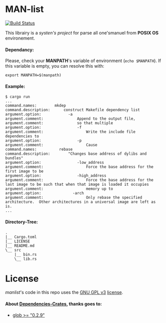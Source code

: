 MAN-list
========

[![Build Status](https://travis-ci.org/adjivas/manlist.svg?branch=master)](https://travis-ci.org/adjivas/manlist)

This librairy is a *systen's project* for parse all one'smanuel from **POSIX OS** environement.

#### Dependancy:

Please, check your **MANPATH**'s variable of environment (```echo $MANPATH```). If this variable is empty, you can resolve this with:

```shell
export MANPATH=$(manpath)
```

#### Example:
```shell
$ cargo run
...
command.names:	      mkdep
command.description:	  construct Makefile dependency list
argument.option:	  	  	-a
argument.comment:	  	  		Append to the output file,
argument.comment:	  	  		so that multiple
argument.option:		    	-f
argument.comment:	    			Write the include file dependencies to
argument.option:	    		-p
argument.comment:	    			Cause
command.names:		    rebase
command.description:		"Changes base address of dylibs and bundles"
argument.option:		    	-low_address
argument.comment:	    			Force the base address for the first image to be
argument.option:	    		-high_address
argument.comment:		    		Force the base address for the last image to be such that when that image is loaded it occupies
argument.comment:		    		memory up to
argument.option:		      -arch
argument.comment:			    	Only rebase the specified architecture.  Other architectures in a universal image are left as is.
...
```

#### Directory-Tree:

```shell
.
|__ Cargo.toml
|__ LICENSE
|__ README.md
\__ src
    |__ bin.rs
    \__ lib.rs
```

# License
*manlist*'s code in this repo uses the [GNU GPL v3](http://www.gnu.org/licenses/gpl-3.0.html) [license](https://github.com/adjivas/manlist/blob/master/LICENSE).

#### About [Dependencies-Crates](https://crates.io/), thanks goes to:
  * [glob >= "0.2.9"](https://crates.io/crates/glob)
